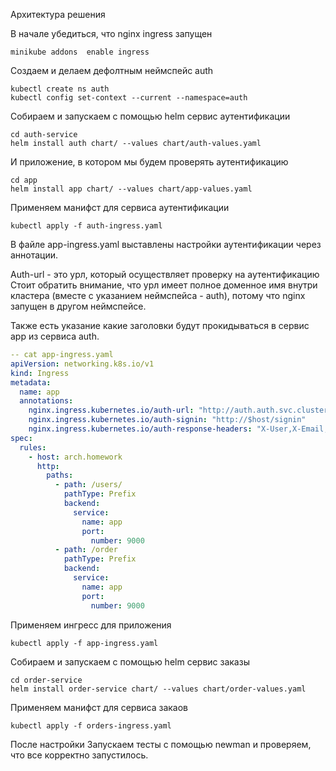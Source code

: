 Архитектура решения

В начале убедиться, что nginx ingress запущен

```
minikube addons  enable ingress
```

Создаем и делаем дефолтным неймспейс auth
```
kubectl create ns auth
kubectl config set-context --current --namespace=auth
```

Собираем и запускаем с помощью helm сервис аутентификации
```
cd auth-service
helm install auth chart/ --values chart/auth-values.yaml
```

И приложение, в котором мы будем проверять аутентификацию 
```
cd app
helm install app chart/ --values chart/app-values.yaml
```

Применяем манифст для сервиса аутентификации
```
kubectl apply -f auth-ingress.yaml
```

В файле app-ingress.yaml выставлены настройки аутентификации через аннотации.

Auth-url - это урл, который осуществляет проверку на аутентификацию 
Стоит обратить внимание, что урл имеет полное доменное имя внутри кластера (вместе с указанием неймспейса - auth), потому что nginx запущен в другом неймспейсе. 

Также есть указание какие заголовки будут прокидываться в сервис app из сервиса auth.

```yaml
-- cat app-ingress.yaml
apiVersion: networking.k8s.io/v1
kind: Ingress
metadata:
  name: app
  annotations:
    nginx.ingress.kubernetes.io/auth-url: "http://auth.auth.svc.cluster.local:9000/auth"
    nginx.ingress.kubernetes.io/auth-signin: "http://$host/signin"
    nginx.ingress.kubernetes.io/auth-response-headers: "X-User,X-Email,X-UserId,X-First-Name,X-Last-Name"
spec:
  rules:
    - host: arch.homework
      http:
        paths:
          - path: /users/
            pathType: Prefix
            backend:
              service:
                name: app
                port:
                  number: 9000
          - path: /order
            pathType: Prefix
            backend:
              service:
                name: app
                port:
                  number: 9000
```

Применяем ингресс для приложения
```
kubectl apply -f app-ingress.yaml
```

Собираем и запускаем с помощью helm сервис заказы
```
cd order-service
helm install order-service chart/ --values chart/order-values.yaml
```

Применяем манифст для сервиса закаов
```
kubectl apply -f orders-ingress.yaml
```




После настройки
Запускаем тесты с помощью newman и проверяем, что все корректно запустилось.

